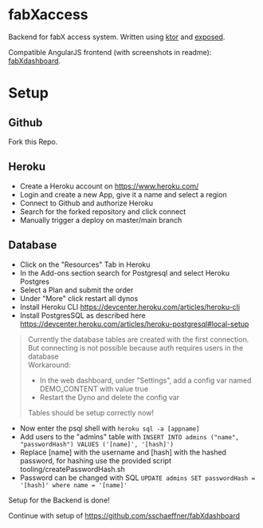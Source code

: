# fabXaccess

Backend for fabX access system. Written using [ktor](https://ktor.io) and [exposed](https://github.com/JetBrains/Exposed).

Compatible AngularJS frontend (with screenshots in readme): [fabXdashboard](https://github.com/sschaeffner/fabXdashboard).


# Setup
## Github
Fork this Repo.

## Heroku

* Create a Heroku account on https://www.heroku.com/
* Login and create a new App, give it a name and select a region
* Connect to Github and authorize Heroku
* Search for the forked repository and click connect
* Manually trigger a deploy on master/main branch

## Database
* Click on the "Resources" Tab in Heroku
* In the Add-ons section search for Postgresql and select Heroku Postgres
* Select a Plan and submit the order
* Under "More" click restart all dynos
* Install Heroku CLI https://devcenter.heroku.com/articles/heroku-cli
* Install PostgresSQL as described here https://devcenter.heroku.com/articles/heroku-postgresql#local-setup

> Currently the database tables are created with the first connection. But connecting is not possible because auth requires users in the database  
Workaround:
> * In the web dashboard, under "Settings", add a config var named DEMO_CONTENT with value true
> * Restart the Dyno and delete the config var  
>
> Tables should be setup correctly now!

* Now enter the psql shell with ```heroku sql -a [appname]```
* Add users to the "admins" table with
```INSERT INTO admins ("name", "passwordHash") VALUES ('[name]', '[hash]') ```
* Replace [name] with the username and [hash] with the hashed password, for hashing use the provided script tooling/createPasswordHash.sh
* Password can be changed with SQL ```UPDATE admins SET passwordHash = '[hash]' where name = '[name]' ```


Setup for the Backend is done!

Continue with setup of https://github.com/sschaeffner/fabXdashboard